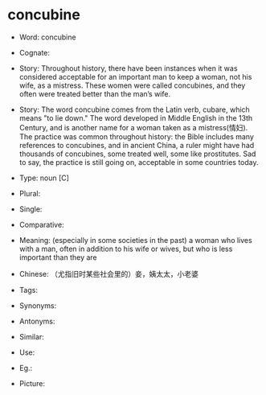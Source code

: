 # concubine

- Word: concubine
- Cognate: 
- Story: Throughout history, there have been instances when it was considered acceptable for an important man to keep a woman, not his wife, as a mistress. These women were called concubines, and they often were treated better than the man’s wife.
- Story: The word concubine comes from the Latin verb, cubare, which means "to lie down." The word developed in Middle English in the 13th Century, and is another name for a woman taken as a mistress(情妇). The practice was common throughout history: the Bible includes many references to concubines, and in ancient China, a ruler might have had thousands of concubines, some treated well, some like prostitutes. Sad to say, the practice is still going on, acceptable in some countries today.

- Type: noun [C]
- Plural: 
- Single: 
- Comparative: 
- Meaning: (especially in some societies in the past) a woman who lives with a man, often in addition to his wife or wives, but who is less important than they are
- Chinese: （尤指旧时某些社会里的）妾，姨太太，小老婆
- Tags: 
- Synonyms: 
- Antonyms: 
- Similar: 
- Use: 
- Eg.: 
- Picture: 

